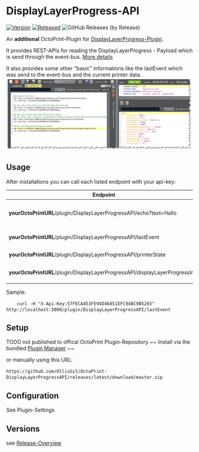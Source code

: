 # DisplayLayerProgress-API

[![Version](https://img.shields.io/badge/dynamic/json.svg?color=brightgreen&label=version&url=https://api.github.com/repos/OllisGit/OctoPrint-DisplayLayerProgress-API/releases&query=$[0].name)]()
[![Released](https://img.shields.io/badge/dynamic/json.svg?color=brightgreen&label=released&url=https://api.github.com/repos/OllisGit/OctoPrint-DisplayLayerProgress-API/releases&query=$[0].published_at)]()
![GitHub Releases (by Release)](https://img.shields.io/github/downloads/OllisGit/OctoPrint-DisplayLayerProgress-API/latest/total.svg)

An __additional__ OctoPrint-Plugin for [DisplayLayerProgress-Plugin](https://github.com/OllisGit/OctoPrint-DisplayLayerProgress).

It provides REST-APIs for reading the DisplayLayerProgress - Payload which is send through the event-bus. [More details](https://github.com/OllisGit/OctoPrint-DisplayLayerProgress#developer---section)

It also provides some other "basic" informations like the lastEvent which was send to the event-bus and the current printer data.
![curlman](screenshots/curlman_allAPIs.jpg "Progress in NavBar")

## Usage
After installations you can call each listed endpoint with your api-key:

| Endpoint                             | Response |
| ------------------------------------ |---|
| __yourOctoPrintURL__/plugin/DisplayLayerProgressAPI/echo?text=Hallo | Simple echo function which returns the value you send via text-parameter|
| __yourOctoPrintURL__/plugin/DisplayLayerProgressAPI/lastEvent | Name of the last command send to the event-bus|
| __yourOctoPrintURL__/plugin/DisplayLayerProgressAPI/printerState | Printer current data. [Structure description](http://docs.octoprint.org/en/master/modules/printer.html#octoprint.printer.PrinterCallback.on_printer_send_current_data)|
| __yourOctoPrintURL__/plugin/DisplayLayerProgressAPI/displayLayerProgressInfo | DisplayLayerProgress-Values. [Structure description](https://github.com/OllisGit/OctoPrint-DisplayLayerProgress#developer---section)|

Sample:         
        
        curl -H "X-Api-Key:57FECA453FE94D46851EFC94BC9B5265" http://localhost:5000/plugin/DisplayLayerProgressAPI/lastEvent

## Setup

TODO not published to offical OctoPrint Plugin-Repository 
~~ Install via the bundled [Plugin Manager](https://github.com/foosel/OctoPrint/wiki/Plugin:-Plugin-Manager) ~~

or manually using this URL:

    https://github.com/OllisGit/OctoPrint-DisplayLayerProgressAPI/releases/latest/download/master.zip


## Configuration

See Plugin-Settings

## Versions
see [Release-Overview](https://github.com/OllisGit/OctoPrint-DisplayLayerProgress/releases/)
